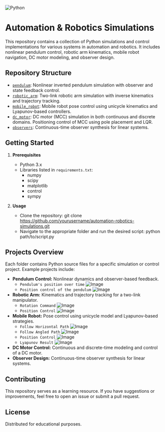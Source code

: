 ![Python](https://img.shields.io/badge/Python-3.13.3-blue?logo=python&logoColor=white)
# Automation & Robotics Simulations

This repository contains a collection of Python simulations and control implementations for various systems in automation and robotics. It includes nonlinear pendulum control, robotic arm kinematics, mobile robot navigation, DC motor modeling, and observer design.

## Repository Structure

- [`pendulum`](pendulum): Nonlinear inverted pendulum simulation with observer and state feedback control.
- [`robotic_arm`](robotic_arm): Two-link robotic arm simulation with inverse kinematics and trajectory tracking.
- [`mobile_robot`](mobile_robot): Mobile robot pose control using unicycle kinematics and Lyapunov-based controllers.
- [`dc_motor`](dc_motor): DC motor (MCC) simulation in both continuous and discrete domains. Positioning control of MCC using pole placement and LQR.
- [`observers`](observers): Continuous-time observer synthesis for linear systems.

## Getting Started

1. **Prerequisites**
   - Python 3.x
   - Libraries listed in `requirements.txt`:
     - numpy
     - scipy
     - matplotlib
     - control
     - sympy

2. **Usage**
   - Clone the repository:
     git clone https://github.com/yourusername/automation-robotics-simulations.git
   - Navigate to the appropriate folder and run the desired script:
     python path/to/script.py

## Projects Overview

Each folder contains Python source files for a specific simulation or control project. Example projects include:


- **Pendulum Control:** Nonlinear dynamics and observer-based feedback.
   - `Pendulum's position over time`
![Image](https://github.com/user-attachments/assets/6639ccaf-5605-452f-a889-f66c625db0a6)
   - `Position control of the pendulum`
![Image](https://github.com/user-attachments/assets/8700d181-3cf4-4fb0-99da-8f414897a7a2)
- **Robotic Arm:** Kinematics and trajectory tracking for a two-link manipulator.
   - `Rotation Command`
![Image](https://github.com/user-attachments/assets/3c60bf50-463c-4653-9db6-f83304c14296)
   - `Position Control`
![Image](https://github.com/user-attachments/assets/7cef0caf-31b8-42b3-8dfe-70a7f583d3c2)
- **Mobile Robot:** Pose control using unicycle model and Lyapunov-based strategies.
   - `Follow Horizontal Path`
![Image](https://github.com/user-attachments/assets/1553f1bb-2b2c-4894-85b8-dbfb22b779aa)
   - `Follow Angled Path`
![Image](https://github.com/user-attachments/assets/6a93f5e7-094e-4a9e-b483-fdc8ca7b62a9)
   - `Position Control`
![Image](https://github.com/user-attachments/assets/da073a14-6f81-4889-930d-6eb579478717)
   - `Lyapunov Result`
![Image](https://github.com/user-attachments/assets/25790d9a-8f80-4c8b-a71a-2fcd93fc605a)
- **DC Motor Control:** Continuous and discrete-time modeling and control of a DC motor.
- **Observer Design:** Continuous-time observer synthesis for linear systems.

## Contributing

This repository serves as a learning resource. If you have suggestions or improvements, feel free to open an issue or submit a pull request.

## License

Distributed for educational purposes.
